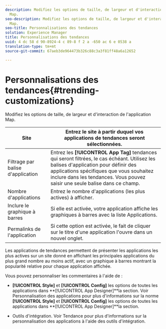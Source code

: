 ```yaml
---
description: Modifiez les options de taille, de largeur et d'interaction de l'application
  Map.
seo-description: Modifiez les options de taille, de largeur et d'interaction de l'application
  Map.
seo-title: Personnalisations des tendances
solution: Experience Manager
title: Personnalisations des tendances
uuid: 4 dc 58 d 90-8924-4 c 89-8 f 2 a -650 ac 6 e 0538 a
translation-type: tm+mt
source-git-commit: 67aeb3de964473b326c88c3a3f81ff48a6a12652

---
```



# Personnalisations des tendances{#trending-customizations}

Modifiez les options de taille, de largeur et d'interaction de l'application Map.

| Site | Entrez le site à partir duquel vos applications de tendances seront sélectionnées. |
|---|---|
| Filtrage par balise d'application | Entrez les **[!UICONTROL App Tag]** tendances qui seront filtrées, le cas échéant. Utilisez les balises d'application pour définir des applications spécifiques que vous souhaitez inclure dans les tendances. Vous pouvez saisir une seule balise dans ce champ. |
| Nombre d'applications | Entrez le nombre d'applications (les plus actives) à afficher. |
| Inclure le graphique à barres | Si elle est activée, votre application affiche les graphiques à barres avec la liste Applications. |
| Permalinks de l'application | Si cette option est activée, le fait de cliquer sur le titre d'une application l'ouvre dans un nouvel onglet. |

Les applications de tendances permettent de présenter les applications les plus actives sur un site donné en affichant les principales applications du plus grand nombre au moins actif, avec un graphique à barres montrant la popularité relative pour chaque application affichée.

Vous pouvez personnaliser les commentaires à l'aide de :

* **[!UICONTROL Style]** et **[!UICONTROL Config]** les options de toutes les applications dans **[!UICONTROL App Designer]**la section. Voir Personnalisation des applications pour plus d'informations sur la norme **[!UICONTROL Style]** et **[!UICONTROL Config]** les options de toutes les applications dans **[!UICONTROL App Designer]**la section.

* Outils d'intégration. Voir Tendance pour plus d'informations sur la personnalisation des applications à l'aide des outils d'intégration.

